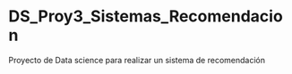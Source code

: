 # DS_Proy3_Sistemas_Recomendacion
Proyecto de Data science para realizar un sistema de recomendación
